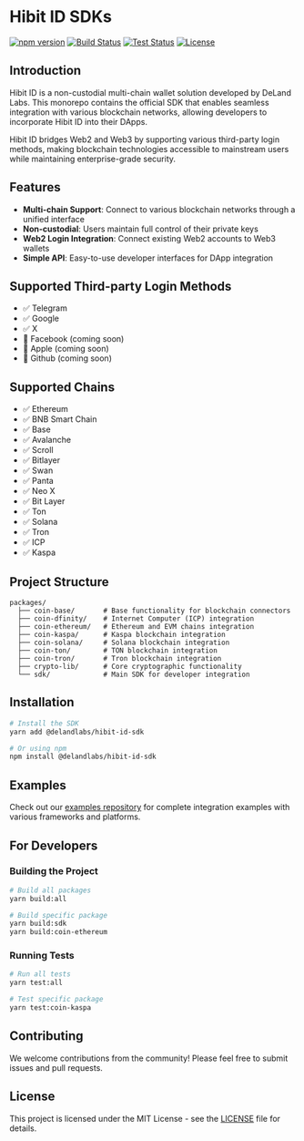# Hibit ID SDKs

[![npm version](https://img.shields.io/npm/v/@delandlabs/hibit-id-sdk)](https://www.npmjs.com/package/@delandlabs/hibit-id-sdk)
[![Build Status](https://github.com/deland-labs/hibit-id-sdk/actions/workflows/build.yml/badge.svg)](https://github.com/deland-labs/hibit-id-sdk/actions)
[![Test Status](https://img.shields.io/github/actions/workflow/status/deland-labs/hibit-id-sdk/test.yml?label=tests)](https://github.com/deland-labs/hibit-id-sdk/actions)
[![License](https://img.shields.io/github/license/deland-labs/hibit-id-sdk)](LICENSE)
## Introduction

Hibit ID is a non-custodial multi-chain wallet solution developed by DeLand Labs. This monorepo contains the official SDK that enables seamless integration with various blockchain networks, allowing developers to incorporate Hibit ID into their DApps.

Hibit ID bridges Web2 and Web3 by supporting various third-party login methods, making blockchain technologies accessible to mainstream users while maintaining enterprise-grade security.

## Features

- **Multi-chain Support**: Connect to various blockchain networks through a unified interface
- **Non-custodial**: Users maintain full control of their private keys
- **Web2 Login Integration**: Connect existing Web2 accounts to Web3 wallets
- **Simple API**: Easy-to-use developer interfaces for DApp integration

## Supported Third-party Login Methods

- ✅ Telegram
- ✅ Google
- ✅ X
- 🔄 Facebook (coming soon)
- 🔄 Apple (coming soon)
- 🔄 Github (coming soon)


## Supported Chains

- ✅ Ethereum
- ✅ BNB Smart Chain
- ✅ Base
- ✅ Avalanche
- ✅ Scroll
- ✅ Bitlayer
- ✅ Swan
- ✅ Panta
- ✅ Neo X
- ✅ Bit Layer
- ✅ Ton
- ✅ Solana
- ✅ Tron
- ✅ ICP
- ✅ Kaspa

## Project Structure

```
packages/
  ├── coin-base/       # Base functionality for blockchain connectors
  ├── coin-dfinity/    # Internet Computer (ICP) integration
  ├── coin-ethereum/   # Ethereum and EVM chains integration
  ├── coin-kaspa/      # Kaspa blockchain integration
  ├── coin-solana/     # Solana blockchain integration
  ├── coin-ton/        # TON blockchain integration
  ├── coin-tron/       # Tron blockchain integration
  ├── crypto-lib/      # Core cryptographic functionality
  └── sdk/             # Main SDK for developer integration
```

## Installation

```bash
# Install the SDK
yarn add @delandlabs/hibit-id-sdk

# Or using npm
npm install @delandlabs/hibit-id-sdk
```
## Examples

Check out our [examples repository](https://github.com/Deland-Labs/hibit-id-examples) for complete integration examples with various frameworks and platforms.


## For Developers

### Building the Project
```bash
# Build all packages
yarn build:all

# Build specific package
yarn build:sdk
yarn build:coin-ethereum
```

### Running Tests
```bash
# Run all tests
yarn test:all

# Test specific package
yarn test:coin-kaspa
```

## Contributing

We welcome contributions from the community! Please feel free to submit issues and pull requests.

## License

This project is licensed under the MIT License - see the [LICENSE](LICENSE) file for details.